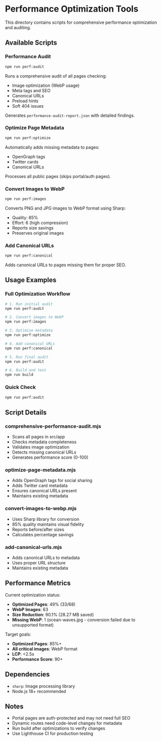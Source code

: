 # Performance Optimization Tools

This directory contains scripts for comprehensive performance optimization and auditing.

## Available Scripts

### Performance Audit
```bash
npm run perf:audit
```
Runs a comprehensive audit of all pages checking:
- Image optimization (WebP usage)
- Meta tags and SEO
- Canonical URLs
- Preload hints
- Soft 404 issues

Generates `performance-audit-report.json` with detailed findings.

### Optimize Page Metadata
```bash
npm run perf:optimize
```
Automatically adds missing metadata to pages:
- OpenGraph tags
- Twitter cards
- Canonical URLs

Processes all public pages (skips portal/auth pages).

### Convert Images to WebP
```bash
npm run perf:images
```
Converts PNG and JPG images to WebP format using Sharp:
- Quality: 85%
- Effort: 6 (high compression)
- Reports size savings
- Preserves original images

### Add Canonical URLs
```bash
npm run perf:canonical
```
Adds canonical URLs to pages missing them for proper SEO.

## Usage Examples

### Full Optimization Workflow
```bash
# 1. Run initial audit
npm run perf:audit

# 2. Convert images to WebP
npm run perf:images

# 3. Optimize metadata
npm run perf:optimize

# 4. Add canonical URLs
npm run perf:canonical

# 5. Run final audit
npm run perf:audit

# 6. Build and test
npm run build
```

### Quick Check
```bash
npm run perf:audit
```

## Script Details

### comprehensive-performance-audit.mjs
- Scans all pages in src/app
- Checks metadata completeness
- Validates image optimization
- Detects missing canonical URLs
- Generates performance score (0-100)

### optimize-page-metadata.mjs
- Adds OpenGraph tags for social sharing
- Adds Twitter card metadata
- Ensures canonical URLs present
- Maintains existing metadata

### convert-images-to-webp.mjs
- Uses Sharp library for conversion
- 85% quality maintains visual fidelity
- Reports before/after sizes
- Calculates percentage savings

### add-canonical-urls.mjs
- Adds canonical URLs to metadata
- Uses proper URL structure
- Maintains existing metadata

## Performance Metrics

Current optimization status:
- **Optimized Pages**: 49% (33/68)
- **WebP Images**: 63
- **Size Reduction**: 90.1% (28.27 MB saved)
- **Missing WebP**: 1 (ocean-waves.jpg - conversion failed due to unsupported format)

Target goals:
- **Optimized Pages**: 85%+
- **All critical images**: WebP format
- **LCP**: <2.5s
- **Performance Score**: 90+

## Dependencies

- `sharp`: Image processing library
- Node.js 18+ recommended

## Notes

- Portal pages are auth-protected and may not need full SEO
- Dynamic routes need code-level changes for metadata
- Run build after optimizations to verify changes
- Use Lighthouse CI for production testing
